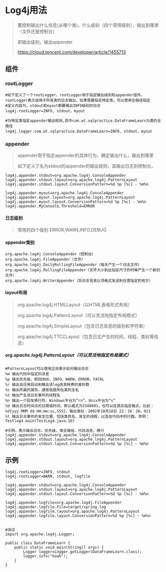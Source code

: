 # Log4j用法

>要控制输出什么信息(从哪个类)，什么级别（四个常用级别），输出到哪里（文件还是控制台）
>
>即输出级别，输出appender
>
>https://cloud.tencent.com/developer/article/1455713

## 组件

### rootLogger

```
#如下定义了一个rootLogger，rootLogger用于指定输出级别和appender组件。rootLogger表示适用于所有类的日志输出，如果需要指定特定类，可以使用全路径指定
#定义内容为，stdout和myout都要输出INFO级别的日志
log4j.rootLogger=INFO, stdout，myout

#为特定类指定appender输出规则,其中com.wt.sqlpractice.DataFrameLearn为类的全路径
log4j.logger.com.wt.sqlpractice.DataFrameLearn=INFO, stdout，myout
```

### appender

>appender用于指定appender的具体行为，确定输出什么，输出到哪里
>
>如下定义了名为stdout的appender的输出规则，其输出日志到控制台。

```
log4j.appender.stdout=org.apache.log4j.ConsoleAppender
log4j.appender.stdout.layout=org.apache.log4j.PatternLayout
log4j.appender.stdout.layout.ConversionPattern=%d %p [%c] - %m%n

log4j.appender.myout=org.apache.log4j.ConsoleAppender
log4j.appender.myout.layout=org.apache.log4j.PatternLayout
log4j.appender.myout.layout.ConversionPattern=%d %p [%c] - %m%n
log4j.appender.MyConsole.Threshold=ERROR
```

#### 日志级别

>常用的四个级别 ERROR,WARN,INFO,DEBUG

#### appender类别

```
org.apache.log4j.ConsoleAppender（控制台） 
org.apache.log4j.FileAppender（文件）
org.apache.log4j.DailyRollingFileAppender（每天产生一个日志文件）
org.apache.log4j.RollingFileAppender（文件大小到达指定尺寸的时候产生一个新的文件）
org.apache.log4j.WriterAppender（将日志信息以流格式发送到任意指定的地方）
```

#### layout布局

>org.apache.log4j.HTMLLayout（以HTML表格形式布局）
>
>org.apache.log4j.PatternLayout（可以灵活地指定布局模式）
>
>org.apache.log4j.SimpleLayout（包含日志信息的级别和字符串）
>
>org.apache.log4j.TTCCLayout（包含日志产生的时间、线程、类别等信息）

##### org.apache.log4j.PatternLayout（可以灵活地指定布局模式）

```
#PatternLayout可以使用正则表示如何输出日志
%m 输出代码中指定的消息
%p 输出优先级，即DEBUG，INFO，WARN，ERROR，FATAL  
%r 输出自应用启动到输出该log信息耗费的毫秒数  
%c 输出所属的类目，通常就是所在类的全名  
%t 输出产生该日志事件的线程名  
%n 输出一个回车换行符，Windows平台为“rn”，Unix平台为“n”  
%d 输出日志时间点的日期或时间，默认格式为ISO8601，也可以在其后指定格式，比如：%d{yyy MMM dd HH:mm:ss,SSS}，输出类似：2002年10月18日 22：10：28，921  
%l 输出日志事件的发生位置，包括类目名、发生的线程，以及在代码中的行数。举例：Testlog4.main(TestLog4.java:10)

#示例，表示输出日志，优先级，类全路径，代码消息，换行
log4j.appender.stdout=org.apache.log4j.ConsoleAppender
log4j.appender.stdout.layout=org.apache.log4j.PatternLayout
log4j.appender.stdout.layout.ConversionPattern=%d %p [%c] - %m%n
```

## 示例

```
log4j.rootLogger=INFO, stdout
log4j.rootLogger=WARN, stdout, logfile

log4j.appender.stdout=org.apache.log4j.ConsoleAppender
log4j.appender.stdout.layout=org.apache.log4j.PatternLayout
log4j.appender.stdout.layout.ConversionPattern=%d %p [%c] - %m%n

log4j.appender.logfile=org.apache.log4j.FileAppender
log4j.appender.logfile.File=target/spring.log
log4j.appender.logfile.layout=org.apache.log4j.PatternLayout
log4j.appender.logfile.layout.ConversionPattern=%d %p [%c] - %m%n


#测试
import org.apache.log4j.Logger;

public class DataFrameLearn {
    public static void main(String[] args) {
        Logger logger=Logger.getLogger(DataFrameLearn.class);
        logger.info("haah");
    }
}
```


